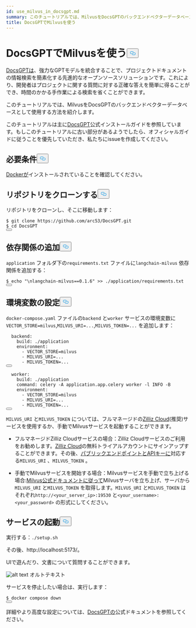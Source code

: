 ```yaml
---
id: use_milvus_in_docsgpt.md
summary: このチュートリアルでは、MilvusをDocsGPTのバックエンドベクターデータベースとして使用する方法を紹介します。
title: DocsGPTでMilvusを使う
---
```

<h1 id="Use-Milvus-in-DocsGPT" class="common-anchor-header">DocsGPTでMilvusを使う<button data-href="#Use-Milvus-in-DocsGPT" class="anchor-icon" translate="no">
      <svg translate="no"
        aria-hidden="true"
        focusable="false"
        height="20"
        version="1.1"
        viewBox="0 0 16 16"
        width="16"
      >
        <path
          fill="#0092E4"
          fill-rule="evenodd"
          d="M4 9h1v1H4c-1.5 0-3-1.69-3-3.5S2.55 3 4 3h4c1.45 0 3 1.69 3 3.5 0 1.41-.91 2.72-2 3.25V8.59c.58-.45 1-1.27 1-2.09C10 5.22 8.98 4 8 4H4c-.98 0-2 1.22-2 2.5S3 9 4 9zm9-3h-1v1h1c1 0 2 1.22 2 2.5S13.98 12 13 12H9c-.98 0-2-1.22-2-2.5 0-.83.42-1.64 1-2.09V6.25c-1.09.53-2 1.84-2 3.25C6 11.31 7.55 13 9 13h4c1.45 0 3-1.69 3-3.5S14.5 6 13 6z"
        ></path>
      </svg>
    </button></h1><p><a href="https://github.com/arc53/DocsGPT">DocsGPTは</a>、強力なGPTモデルを統合することで、プロジェクトドキュメントの情報検索を簡素化する先進的なオープンソースソリューションです。これにより、開発者はプロジェクトに関する質問に対する正確な答えを簡単に得ることができ、時間のかかる手作業による検索を省くことができます。</p>
<p>このチュートリアルでは、MilvusをDocsGPTのバックエンドベクターデータベースとして使用する方法を紹介します。</p>
<div class="alert note">
<p>このチュートリアルは主に<a href="https://github.com/arc53/DocsGPT?tab=readme-ov-file#quickstart">DocsGPT</a>公式インストールガイドを参照しています。もしこのチュートリアルに古い部分があるようでしたら、オフィシャルガイドに従うことを優先していただき、私たちにissueを作成してください。</p>
</div>
<h2 id="Requirements" class="common-anchor-header">必要条件<button data-href="#Requirements" class="anchor-icon" translate="no">
      <svg translate="no"
        aria-hidden="true"
        focusable="false"
        height="20"
        version="1.1"
        viewBox="0 0 16 16"
        width="16"
      >
        <path
          fill="#0092E4"
          fill-rule="evenodd"
          d="M4 9h1v1H4c-1.5 0-3-1.69-3-3.5S2.55 3 4 3h4c1.45 0 3 1.69 3 3.5 0 1.41-.91 2.72-2 3.25V8.59c.58-.45 1-1.27 1-2.09C10 5.22 8.98 4 8 4H4c-.98 0-2 1.22-2 2.5S3 9 4 9zm9-3h-1v1h1c1 0 2 1.22 2 2.5S13.98 12 13 12H9c-.98 0-2-1.22-2-2.5 0-.83.42-1.64 1-2.09V6.25c-1.09.53-2 1.84-2 3.25C6 11.31 7.55 13 9 13h4c1.45 0 3-1.69 3-3.5S14.5 6 13 6z"
        ></path>
      </svg>
    </button></h2><p><a href="https://docs.docker.com/engine/install/">Dockerが</a>インストールされていることを確認してください。</p>
<h2 id="Clone-the-repository" class="common-anchor-header">リポジトリをクローンする<button data-href="#Clone-the-repository" class="anchor-icon" translate="no">
      <svg translate="no"
        aria-hidden="true"
        focusable="false"
        height="20"
        version="1.1"
        viewBox="0 0 16 16"
        width="16"
      >
        <path
          fill="#0092E4"
          fill-rule="evenodd"
          d="M4 9h1v1H4c-1.5 0-3-1.69-3-3.5S2.55 3 4 3h4c1.45 0 3 1.69 3 3.5 0 1.41-.91 2.72-2 3.25V8.59c.58-.45 1-1.27 1-2.09C10 5.22 8.98 4 8 4H4c-.98 0-2 1.22-2 2.5S3 9 4 9zm9-3h-1v1h1c1 0 2 1.22 2 2.5S13.98 12 13 12H9c-.98 0-2-1.22-2-2.5 0-.83.42-1.64 1-2.09V6.25c-1.09.53-2 1.84-2 3.25C6 11.31 7.55 13 9 13h4c1.45 0 3-1.69 3-3.5S14.5 6 13 6z"
        ></path>
      </svg>
    </button></h2><p>リポジトリをクローンし、そこに移動します：</p>
<pre><code translate="no" class="language-shell">$ git <span class="hljs-built_in">clone</span> https://github.com/arc53/DocsGPT.git
$ <span class="hljs-built_in">cd</span> DocsGPT
<button class="copy-code-btn"></button></code></pre>
<h2 id="Add-dependency" class="common-anchor-header">依存関係の追加<button data-href="#Add-dependency" class="anchor-icon" translate="no">
      <svg translate="no"
        aria-hidden="true"
        focusable="false"
        height="20"
        version="1.1"
        viewBox="0 0 16 16"
        width="16"
      >
        <path
          fill="#0092E4"
          fill-rule="evenodd"
          d="M4 9h1v1H4c-1.5 0-3-1.69-3-3.5S2.55 3 4 3h4c1.45 0 3 1.69 3 3.5 0 1.41-.91 2.72-2 3.25V8.59c.58-.45 1-1.27 1-2.09C10 5.22 8.98 4 8 4H4c-.98 0-2 1.22-2 2.5S3 9 4 9zm9-3h-1v1h1c1 0 2 1.22 2 2.5S13.98 12 13 12H9c-.98 0-2-1.22-2-2.5 0-.83.42-1.64 1-2.09V6.25c-1.09.53-2 1.84-2 3.25C6 11.31 7.55 13 9 13h4c1.45 0 3-1.69 3-3.5S14.5 6 13 6z"
        ></path>
      </svg>
    </button></h2><p><code translate="no">application</code> フォルダ下の<code translate="no">requirements.txt</code> ファイルに<code translate="no">langchain-milvus</code> 依存関係を追加する：</p>
<pre><code translate="no" class="language-shell">$ <span class="hljs-built_in">echo</span> <span class="hljs-string">&quot;\nlangchain-milvus==0.1.6&quot;</span> &gt;&gt; ./application/requirements.txt
<button class="copy-code-btn"></button></code></pre>
<h2 id="Set-environment-variables" class="common-anchor-header">環境変数の設定<button data-href="#Set-environment-variables" class="anchor-icon" translate="no">
      <svg translate="no"
        aria-hidden="true"
        focusable="false"
        height="20"
        version="1.1"
        viewBox="0 0 16 16"
        width="16"
      >
        <path
          fill="#0092E4"
          fill-rule="evenodd"
          d="M4 9h1v1H4c-1.5 0-3-1.69-3-3.5S2.55 3 4 3h4c1.45 0 3 1.69 3 3.5 0 1.41-.91 2.72-2 3.25V8.59c.58-.45 1-1.27 1-2.09C10 5.22 8.98 4 8 4H4c-.98 0-2 1.22-2 2.5S3 9 4 9zm9-3h-1v1h1c1 0 2 1.22 2 2.5S13.98 12 13 12H9c-.98 0-2-1.22-2-2.5 0-.83.42-1.64 1-2.09V6.25c-1.09.53-2 1.84-2 3.25C6 11.31 7.55 13 9 13h4c1.45 0 3-1.69 3-3.5S14.5 6 13 6z"
        ></path>
      </svg>
    </button></h2><p><code translate="no">docker-compose.yaml</code> ファイルの<code translate="no">backend</code> と<code translate="no">worker</code> サービスの環境変数に<code translate="no">VECTOR_STORE=milvus</code>,<code translate="no">MILVUS_URI=...</code>,<code translate="no">MILVUS_TOKEN=...</code> を追加します：</p>
<pre><code translate="no" class="language-yaml">  backend:
    build: ./application
    environment:
      - VECTOR_STORE=milvus
      - MILVUS_URI=...
      - MILVUS_TOKEN=...
<button class="copy-code-btn"></button></code></pre>
<pre><code translate="no" class="language-yaml">  worker:
    build: ./application
    <span class="hljs-built_in">command</span>: celery -A application.app.celery worker -l INFO -B
    environment:
      - VECTOR_STORE=milvus
      - MILVUS_URI=...
      - MILVUS_TOKEN=...
<button class="copy-code-btn"></button></code></pre>
<p><code translate="no">MILVUS_URI</code> と<code translate="no">MILVUS_TOKEN</code> については、フルマネージドの<a href="https://zilliz.com/cloud">Zilliz Cloud</a>(推奨)サービスを使用するか、手動でMilvusサービスを起動することができます。</p>
<ul>
<li><p>フルマネージドZilliz Cloudサービスの場合：Zilliz Cloudサービスのご利用をお勧めします。<a href="https://zilliz.com/cloud">Zilliz Cloud</a>の無料トライアルアカウントにサインアップすることができます。その後、<a href="https://docs.zilliz.com/docs/on-zilliz-cloud-console#cluster-details">パブリックエンドポイントとAPIキーに</a>対応する<code translate="no">MILVUS_URI</code> 、<code translate="no">MILVUS_TOKEN</code> 。</p></li>
<li><p>手動でMilvusサービスを開始する場合：Milvusサービスを手動で立ち上げる場合:<a href="https://milvus.io/docs/install_standalone-docker-compose.md">Milvus公式ドキュメントに従って</a>Milvusサーバを立ち上げ、サーバから<code translate="no">MILVUS_URI</code> と<code translate="no">MILVUS_TOKEN</code> を取得します。<code translate="no">MILVUS_URI</code> と<code translate="no">MILVUS_TOKEN</code> はそれぞれ<code translate="no">http://&lt;your_server_ip&gt;:19530</code> と<code translate="no">&lt;your_username&gt;:&lt;your_password&gt;</code> の形式にしてください。</p></li>
</ul>
<h2 id="Start-the-services" class="common-anchor-header">サービスの起動<button data-href="#Start-the-services" class="anchor-icon" translate="no">
      <svg translate="no"
        aria-hidden="true"
        focusable="false"
        height="20"
        version="1.1"
        viewBox="0 0 16 16"
        width="16"
      >
        <path
          fill="#0092E4"
          fill-rule="evenodd"
          d="M4 9h1v1H4c-1.5 0-3-1.69-3-3.5S2.55 3 4 3h4c1.45 0 3 1.69 3 3.5 0 1.41-.91 2.72-2 3.25V8.59c.58-.45 1-1.27 1-2.09C10 5.22 8.98 4 8 4H4c-.98 0-2 1.22-2 2.5S3 9 4 9zm9-3h-1v1h1c1 0 2 1.22 2 2.5S13.98 12 13 12H9c-.98 0-2-1.22-2-2.5 0-.83.42-1.64 1-2.09V6.25c-1.09.53-2 1.84-2 3.25C6 11.31 7.55 13 9 13h4c1.45 0 3-1.69 3-3.5S14.5 6 13 6z"
        ></path>
      </svg>
    </button></h2><p>実行する：<code translate="no">./setup.sh</code></p>
<p>その後、http://localhost:5173/。</p>
<p>UIで遊んだり、文書について質問することができます。</p>
<p>
  
   <span class="img-wrapper"> <img translate="no" src="/docs/v2.4.x/assets/doscgpt_ui.png" alt="alt text" class="doc-image" id="alt-text" />
   </span> <span class="img-wrapper"> <span>オルトテキスト</span> </span></p>
<p>サービスを停止したい場合は、実行します：</p>
<pre><code translate="no" class="language-shell">$ docker compose down
<button class="copy-code-btn"></button></code></pre>
<p>詳細やより高度な設定については、<a href="https://github.com/arc53/DocsGPT">DocsGPTの</a>公式ドキュメントを参照してください。</p>
